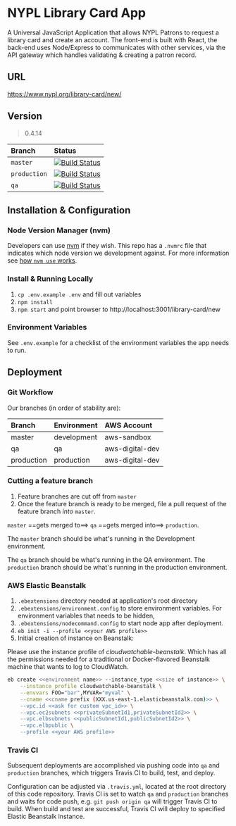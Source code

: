 # NYPL Library Card App

A Universal JavaScript Application that allows NYPL Patrons to request a library card and create an account. The front-end is built with React, the back-end uses Node/Express to communicates with other services, via the API gateway which handles validating & creating
a patron record.

## URL
https://www.nypl.org/library-card/new/

## Version
> 0.4.14

| Branch        | Status                                                                                                                                                   |
|:--------------|:---------------------------------------------------------------------------------------------------------------------------------------------------------|
| `master`      | [![Build Status](https://travis-ci.org/NYPL/nypl-library-card-app.svg?branch=master)](https://travis-ci.org/NYPL/nypl-library-card-app)      |
| `production` | [![Build Status](https://travis-ci.org/NYPL/nypl-library-card-app.svg?branch=production)](https://travis-ci.org/NYPL/nypl-library-card-app) |
| `qa`  | [![Build Status](https://travis-ci.org/NYPL/nypl-library-card-app.svg?branch=qa)](https://travis-ci.org/NYPL/nypl-library-card-app)  |


## Installation & Configuration

### Node Version Manager (nvm)

Developers can use [nvm](https://github.com/creationix/nvm) if they wish.
This repo has a `.nvmrc` file that indicates which node version we development against.
For more information see [how `nvm use` works](https://github.com/creationix/nvm#nvmrc).

### Install & Running Locally

1. `cp .env.example .env` and fill out variables
2. `npm install`  
3. `npm start` and point browser to http://localhost:3001/library-card/new

### Environment Variables

See `.env.example` for a checklist of the environment variables the app
needs to run.

## Deployment

### Git Workflow

Our branches (in order of stability are):

| Branch      | Environment | AWS Account     |
|:------------|:------------|:----------------|
| master      | development | aws-sandbox     |
| qa          | qa          | aws-digital-dev |
| production  | production  | aws-digital-dev |

### Cutting a feature branch

1. Feature branches are cut off from `master`
2. Once the feature branch is ready to be merged, file a pull request of the feature branch _into_ `master`.

`master` ==gets merged to==> `qa` ==gets merged into==> `production`.

The `master` branch should be what's running in the Development environment.

The `qa` branch should be what's running in the QA environment.
The `production` branch should be what's running in the production environment.

### AWS Elastic Beanstalk
1. `.ebextensions` directory needed at application's root directory
2. `.ebextensions/environment.config` to store environment variables. For environment variables that needs to be hidden,
3. `.ebextensions/nodecommand.config` to start node app after deployment.
4. `eb init -i --profile <<your AWS profile>>`
5. Initial creation of instance on Beanstalk:

Please use the instance profile of _cloudwatchable-beanstalk_.
Which has all the permissions needed for a traditional or Docker-flavored Beanstalk
machine that wants to log to CloudWatch.

```bash
eb create <<environment name>> --instance_type <<size of instance>> \
    --instance_profile cloudwatchable-beanstalk \
    --envvars FOO="bar",MYVAR="myval" \
    --cname <<cname prefix (XXX.us-east-1.elasticbeanstalk.com)>> \
    --vpc.id <<ask for custom vpc_id>> \
    --vpc.ec2subnets <<privateSubnetId1,privateSubnetId2>> \
    --vpc.elbsubnets <<publicSubnetId1,publicSubnetId2>> \
    --vpc.elbpublic \
    --profile <<your AWS profile>>
```

### Travis CI

Subsequent deployments are accomplished via pushing code into `qa` and `production` branches, which triggers Travis CI to build, test, and deploy.

Configuration can be adjusted via `.travis.yml`, located at the root directory of this code repository. Travis CI is set to watch `qa` and `production` branches and waits for code push, e.g. `git push origin qa` will trigger Travis CI to build. When build and test are successful, Travis CI will deploy to specified Elastic Beanstalk instance.
